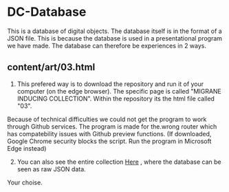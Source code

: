 # DC-Database

This is a database of digital objects.
The database itself is in the format of a JSON file. This is because the database is used in a presentational program we have made.
The database can therefore be experiences in 2 ways.

## content/art/03.html
1) This prefered way is to download the repository and run it of your computer (on the edge browser). 
The specific page is called "MIGRANE INDUCING COLLECTION".
Within the repository its the html file called "03".

Because of technical difficulties we could not get the program to work through Github services. The program is made for the.wrong router which has compatebility issues with Github preview functions. (If downloaded, Google Chrome security blocks the script. Run the program in Microsoft Edge instead)

2) You can also see the entire collection [Here](https://github.com/martinskodt/DC-Database/blob/master/content/art/img/03/migraneHTML/DOsheet2.json) , where the database can be seen as raw JSON data. 

Your choise.




